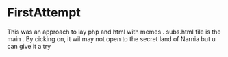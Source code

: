 # FirstAttempt
This was an approach to lay php and html with memes .
subs.html file is the main . By cicking on, it wil may not open to the secret land of Narnia but u can give it a try 
